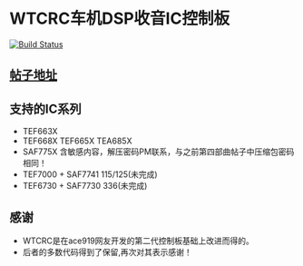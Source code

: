 # WTCRC车机DSP收音IC控制板
[![Build Status](https://travis-ci.org/sikaozhe1997/Xin-Yue.svg?branch=master)](https://travis-ci.org/sikaozhe1997/Xin-Yue)

## **[帖子地址]()**

## 支持的IC系列

- TEF663X
- TEF668X TEF665X TEA685X
- SAF775X 含敏感内容，解压密码PM联系，与之前第四部曲帖子中压缩包密码相同！
- TEF7000 + SAF7741 115/125(未完成)
- TEF6730 + SAF7730 336(未完成)

## 感谢

- WTCRC是在ace919网友开发的第二代控制板基础上改进而得的。
- 后者的多数代码得到了保留,再次对其表示感谢！
